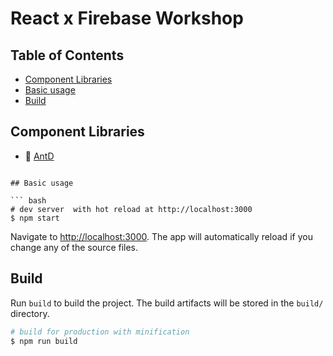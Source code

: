 # React x Firebase Workshop

## Table of Contents

* [Component Libraries](#component-libraries)
* [Basic usage](#basic-usage)
* [Build](#build)

## Component Libraries

* 💪  [AntD](https://ant.design/components)
```

## Basic usage

``` bash
# dev server  with hot reload at http://localhost:3000
$ npm start
```

Navigate to [http://localhost:3000](http://localhost:3000). The app will automatically reload if you change any of the source files.

## Build

Run `build` to build the project. The build artifacts will be stored in the `build/` directory.

```bash
# build for production with minification
$ npm run build
```
